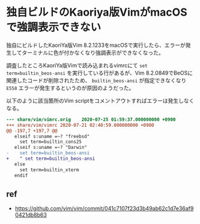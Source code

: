 # 独自ビルドのKaoriya版VimがmacOSで強調表示できない

独自にビルドしたKaoriYa版Vim 8.2.1233をmacOSで実行したら、エラーが発生してターミナルに色が付かなくなり強調表示ができなくなった。

調査したところKaoriYa版Vimで読み込まれるvimrcにて `set term=builtin_beos-ansi` を実行している行があるが、Vim 8.2.0849でBeOSに関連したコードが削除されたため、 `builtin_beos-ansi` が指定できなくなり `E558` エラーが発生するというのが原因のようだった。

以下のように該当箇所のVim scriptをコメントアウトすればエラーは発生しなくなる。

```diff
--- share/vim/vimrc.orig	2020-07-25 01:59:37.000000000 +0900
+++ share/vim/vimrc	2020-07-21 02:40:59.000000000 +0900
@@ -197,7 +197,7 @@
   elseif s:uname =~? "freebsd"
     set term=builtin_cons25
   elseif s:uname =~? "Darwin"
-    set term=builtin_beos-ansi
+    " set term=builtin_beos-ansi
   else
     set term=builtin_xterm
   endif
```

## ref

- https://github.com/vim/vim/commit/041c7107f23d3b49ab62c1d7e36af90421db8b63
